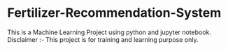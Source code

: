 # Fertilizer-Recommendation-System
This is a Machine Learning Project using python and jupyter notebook. Disclaimer :- This project is for training and learning purpose only. 
